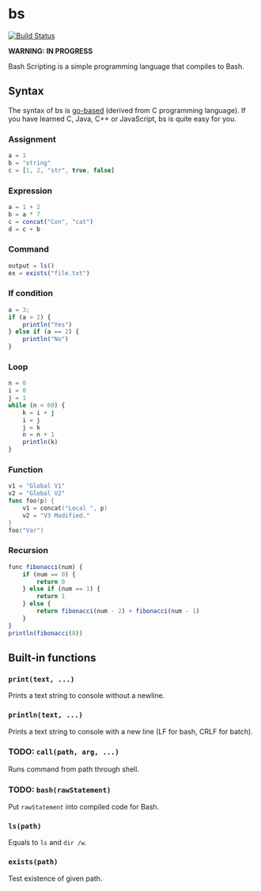 # bs

[![Build Status](https://secure.travis-ci.org/ricallinson/bs.png?branch=master)](http://travis-ci.org/ricallinson/bs)

__WARNING: IN PROGRESS__

Bash Scripting is a simple programming language that compiles to Bash.

## Syntax

The syntax of bs is [go-based](https://en.wikipedia.org/wiki/Go_(programming_language)) (derived from C programming language). If you have learned C, Java, C++ or JavaScript, bs is quite easy for you.

### Assignment

```javascript
a = 1
b = "string"
c = [1, 2, "str", true, false]
```

### Expression

```javascript
a = 1 + 2
b = a * 7
c = concat("Con", "cat")
d = c + b
```

### Command

```javascript
output = ls()
ex = exists("file.txt")
```

### If condition

```javascript
a = 3;
if (a > 2) {
    println("Yes")
} else if (a == 2) {
    println("No")
}
```

### Loop

```javascript
n = 0
i = 0
j = 1
while (n < 60) {
    k = i + j
    i = j
    j = k
    n = n + 1
    println(k)
}
```

### Function

```go
v1 = "Global V1"
v2 = "Global V2"
func foo(p) {
    v1 = concat("Local ", p)
    v2 = "V3 Modified."
}
foo("Var")
```

### Recursion

```javascript
func fibonacci(num) {
    if (num == 0) {
        return 0
    } else if (num == 1) {
        return 1
    } else {
        return fibonacci(num - 2) + fibonacci(num - 1)
    }
}
println(fibonacci(8))
```

## Built-in functions

### `print(text, ...)`

Prints a text string to console without a newline.

### `println(text, ...)`

Prints a text string to console with a new line (LF for bash, CRLF for batch).

### TODO: `call(path, arg, ...)`

Runs command from path through shell.

### TODO: `bash(rawStatement)`

Put `rawStatement` into compiled code for Bash.

### `ls(path)`

Equals to `ls` and `dir /w`.

### `exists(path)`

Test existence of given path. 
